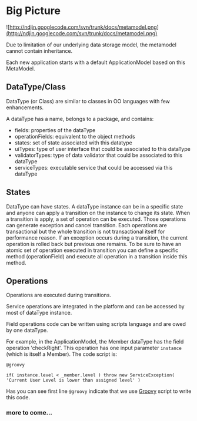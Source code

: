 # Big Picture #

![http://ndjin.googlecode.com/svn/trunk/docs/metamodel.png](http://ndjin.googlecode.com/svn/trunk/docs/metamodel.png)

Due to limitation of our underlying data storage model, the metamodel cannot contain inheritance.

Each new application starts with a default ApplicationModel based on this MetaModel.

## DataType/Class ##

DataType (or Class) are similar to classes in OO languages with few enhancements.

A dataType has a name, belongs to a package, and contains:
  * fields: properties of the dataType
  * operationFields: equivalent to the object methods
  * states: set of state associated with this datatype
  * uiTypes: type of user interface that could be associated to this dataType
  * validatorTypes: type of data validator that could be associated to this dataType
  * serviceTypes: executable service that could be accessed via this dataType


## States ##


DataType can have states.
A dataType instance can be in a specific state and anyone can apply a transition on the instance to change its state. When a transition is apply, a set of operation can be executed.
Those operations can generate exception and cancel transition. Each operations are transactional but the whole transition is not transactional itself for performance reason.
If an exception occurs during a transition, the current operation is rolled back but previous one remains. To be sure to have an atomic set of operation executed in transition you can define a specific method (operationField) and execute all operation in a transition inside this method.

## Operations ##

Operations are executed during transitions.

Service operations are integrated in the platform and can be accessed by most of dataType instance.

Field operations code can be written using scripts language and are owed by one dataType.

For example, in the ApplicationModel, the Member dataType has the field operation 'checkRight'.
This operation has one input parameter `instance` (which is itself a Member).
The code script is:
```
@groovy

if( instance.level < _member.level ) throw new ServiceException( 'Current User Level is lower than assigned level' )
```

Has you can see first line `@groovy` indicate that we use [Groovy](http://groovy.codehaus.org/) script to write this code.


### more to come... ###